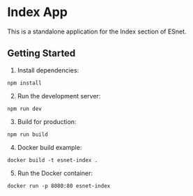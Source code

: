 # Index App

This is a standalone application for the Index section of ESnet.

## Getting Started

1. Install dependencies:
```
npm install
```

2. Run the development server:
```
npm run dev
```

3. Build for production:
```
npm run build
```

4. Docker build example:
```
docker build -t esnet-index .
```

5. Run the Docker container:
```
docker run -p 8080:80 esnet-index
```
